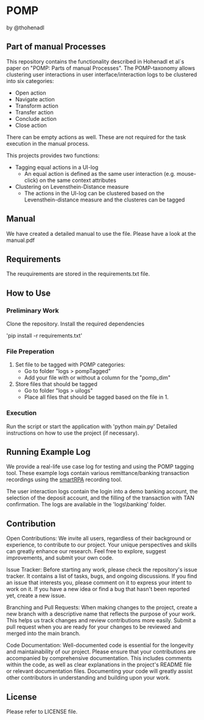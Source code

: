 # POMP
by @thohenadl

## Part of manual Processes
This repository contains the functionality described in Hohenadl et al´s paper on "POMP: Parts of manual Processes". The POMP-taxonomy allows clustering user interactions in user interface/interaction logs to be clustered into six categories:

* Open action
* Navigate action
* Transform action
* Transfer action
* Conclude action
* Close action

There can be empty actions as well. These are not required for the task execution in the manual process.

This projects provides two functions:
* Tagging equal actions in a UI-log
    * An equal action is defined as the same user interaction (e.g. mouse-click) on the same context attributes
* Clustering on Levensthein-Distance measure
    * The actions in the UI-log can be clustered based on the Levensthein-distance measure and the clusteres can be tagged

## Manual
We have created a detailed manual to use the file.
Please have a look at the manual.pdf

## Requirements
The reuquirements are stored in the requirements.txt file.

## How to Use
### Preliminary Work
Clone the repository.
Install the required dependencies

'pip install -r requirements.txt'

### File Preperation
1. Set file to be tagged with POMP categories:
    * Go to folder "logs > pompTagged"
    * Add your file with or without a column for the "pomp_dim"
2. Store files that should be tagged
    * Go to folder "logs > uilogs"
    * Place all files that should be tagged based on the file in 1.

### Execution
Run the script or start the application with 'python main.py'
Detailed instructions on how to use the project (if necessary).

## Running Example Log
We provide a real-life use case log for testing and using the POMP tagging tool.
These example logs contain various remittance/banking transaction recordings using the [smartRPA](https://github.com/bpm-diag/smartRPA/tree/action_logger) recording tool.

The user interaction logs contain the login into a demo banking account, the selection of the deposit account, and the filling of the transaction with TAN confirmation.
The logs are available in the 'logs\banking' folder.

## Contribution
Open Contributions: We invite all users, regardless of their background or experience, to contribute to our project. Your unique perspectives and skills can greatly enhance our research. Feel free to explore, suggest improvements, and submit your own code.

Issue Tracker: Before starting any work, please check the repository's issue tracker. It contains a list of tasks, bugs, and ongoing discussions. If you find an issue that interests you, please comment on it to express your intent to work on it. If you have a new idea or find a bug that hasn't been reported yet, create a new issue.

Branching and Pull Requests: When making changes to the project, create a new branch with a descriptive name that reflects the purpose of your work. This helps us track changes and review contributions more easily. Submit a pull request when you are ready for your changes to be reviewed and merged into the main branch.

Code Documentation: Well-documented code is essential for the longevity and maintainability of our project. Please ensure that your contributions are accompanied by comprehensive documentation. This includes comments within the code, as well as clear explanations in the project's README file or relevant documentation files. Documenting your code will greatly assist other contributors in understanding and building upon your work.

## License
Please refer to LICENSE file.
